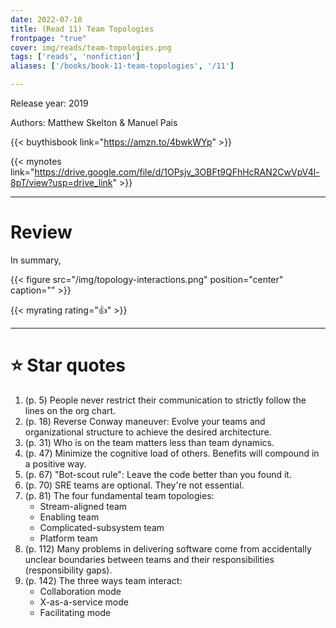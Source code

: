 ```yaml
---
date: 2022-07-10
title: (Read 11) Team Topologies
frontpage: "true"
cover: img/reads/team-topologies.png
tags: ['reads', 'nonfiction']
aliases: ['/books/book-11-team-topologies', '/11']

---
```


Release year: 2019

Authors: Matthew Skelton & Manuel Pais

{{< buythisbook link="https://amzn.to/4bwkWYp" >}}

{{< mynotes link="https://drive.google.com/file/d/1OPsjv_3OBFt9QFhHcRAN2CwVpV4l-8pT/view?usp=drive_link" >}}

---

# Review

In summary,

{{< figure src="/img/topology-interactions.png" position="center" caption="" >}}

{{< myrating rating="👍" >}}

---

# :star: Star quotes

1. (p. 5) People never restrict their communication to strictly follow
   the lines on the org chart.
1. (p. 18) Reverse Conway maneuver: Evolve your teams and organizational
   structure to achieve the desired architecture.
1. (p. 31) Who is on the team matters less than team dynamics.
1. (p. 47) Minimize the cognitive load of others. Benefits will compound
   in a positive way.
1. (p. 67) "Bot-scout rule": Leave the code better than you found it.
1. (p. 70) SRE teams are optional. They're not essential.
1. (p. 81) The four fundamental team topologies:
    - Stream-aligned team
    - Enabling team
    - Complicated-subsystem team
    - Platform team
1. (p. 112) Many problems in delivering software come from accidentally
   unclear boundaries between teams and their responsibilities
   (responsibility gaps).
1. (p. 142) The three ways team interact:
    - Collaboration mode
    - X-as-a-service mode
    - Facilitating mode
